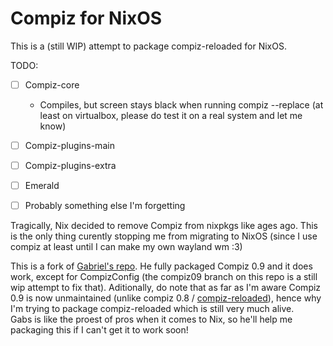 # Compiz for NixOS

This is a (still WIP) attempt to package compiz-reloaded for NixOS.

TODO:
- [ ] Compiz-core
  - Compiles, but screen stays black when running compiz --replace (at least on virtualbox, please do test it on a real system and let me know)
- [ ] Compiz-plugins-main
- [ ] Compiz-plugins-extra
- [ ] Emerald
- [ ] Probably something else I'm forgetting


Tragically, Nix decided to remove Compiz from nixpkgs like ages ago. This is the only thing curently stopping me from migrating to NixOS (since I use compiz at least until I can make my own wayland wm :3)

This is a fork of [Gabriel's repo](https://github.com/Misterio77/compiz-nix). He fully packaged Compiz 0.9 and it does work, except for CompizConfig (the compiz09 branch on this repo is a still wip attempt to fix that). Aditionally, do note that as far as I'm aware Compiz 0.9 is now unmaintained (unlike compiz 0.8 / [compiz-reloaded](https://gitlab.com/compiz/compiz-core)), hence why I'm trying to package compiz-reloaded which is still very much alive.   
Gabs is like the proest of pros when it comes to Nix, so he'll help me packaging this if I can't get it to work soon!
